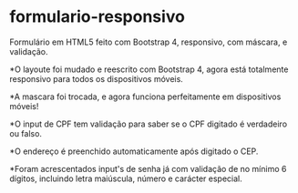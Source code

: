 # formulario-responsivo
Formulário em HTML5 feito com Bootstrap 4, responsivo, com máscara, e validação.

*O layoute foi mudado e reescrito com Bootstrap 4, agora está totalmente responsivo para todos os dispositivos móveis.

*A mascara foi trocada, e agora funciona perfeitamente em dispositivos móveis!

*O input de CPF tem validação para saber se o CPF digitado é verdadeiro ou falso.

*O endereço é preenchido automaticamente após digitado o CEP.

*Foram acrescentados input's de senha já com validação de no mínimo 6 dígitos, incluindo letra maiúscula, número e carácter especial.


